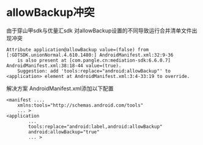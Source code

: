 # allowBackup冲突
由于穿山甲sdk与优量汇sdk 对allowBackup设置的不同导致运行合并清单文件出现冲突
```
Attribute application@allowBackup value=(false) from [:GDTSDK.unionNormal.4.610.1480:] AndroidManifest.xml:32:9-36
	is also present at [com.pangle.cn:mediation-sdk:6.6.0.7] AndroidManifest.xml:38:18-44 value=(true).
	Suggestion: add 'tools:replace="android:allowBackup"' to <application> element at AndroidManifest.xml:3:4-33:19 to override.
```
解决方案
AndroidManifest.xml添加以下配置
```
<manifest ....
    xmlns:tools="http://schemas.android.com/tools"
    ... >
<application
        ...
        tools:replace="android:label,android:allowBackup"
        android:allowBackup="true"
        ... >
```
